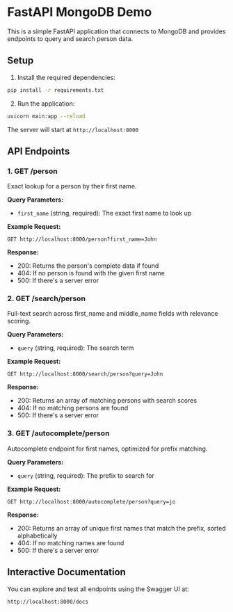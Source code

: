 # FastAPI MongoDB Demo

This is a simple FastAPI application that connects to MongoDB and provides endpoints to query and search person data.

## Setup

1. Install the required dependencies:
```bash
pip install -r requirements.txt
```

2. Run the application:
```bash
uvicorn main:app --reload
```

The server will start at `http://localhost:8000`

## API Endpoints

### 1. GET /person
Exact lookup for a person by their first name.

**Query Parameters:**
- `first_name` (string, required): The exact first name to look up

**Example Request:**
```
GET http://localhost:8000/person?first_name=John
```

**Response:**
- 200: Returns the person's complete data if found
- 404: If no person is found with the given first name
- 500: If there's a server error

### 2. GET /search/person
Full-text search across first_name and middle_name fields with relevance scoring.

**Query Parameters:**
- `query` (string, required): The search term

**Example Request:**
```
GET http://localhost:8000/search/person?query=John
```

**Response:**
- 200: Returns an array of matching persons with search scores
- 404: If no matching persons are found
- 500: If there's a server error

### 3. GET /autocomplete/person
Autocomplete endpoint for first names, optimized for prefix matching.

**Query Parameters:**
- `query` (string, required): The prefix to search for

**Example Request:**
```
GET http://localhost:8000/autocomplete/person?query=jo
```

**Response:**
- 200: Returns an array of unique first names that match the prefix, sorted alphabetically
- 404: If no matching names are found
- 500: If there's a server error

## Interactive Documentation
You can explore and test all endpoints using the Swagger UI at:
```
http://localhost:8000/docs
``` 